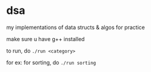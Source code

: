 # dsa

my implementations of data structs & algos for practice

make sure u have g++ installed

to run, do `./run <category>`

for ex: for sorting, do `./run sorting`
